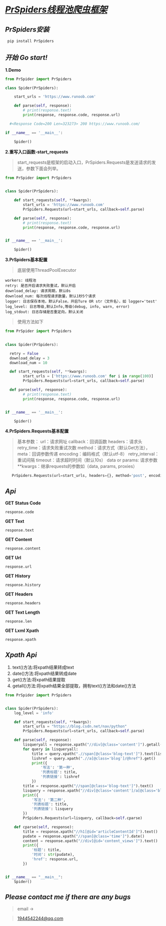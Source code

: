
# *[PrSpiders线程池爬虫框架](https://github.com/peng0928/PrSpiders)*



## *PrSpiders安装*



```python
 pip install PrSpiders
```




## *开始  Go start!*



**1.Demo**

   



```python
from PrSpider import PrSpiders  

class Spider(PrSpiders):  

    start_urls = 'https://www.runoob.com'  

    def parse(self, response):  
        # print(response.text)  
        print(response, response.code, response.url)  

  #<Response Code=200 Len=323273> 200 https://www.runoob.com/

if __name__ == '__main__':  

    Spider()
```
       

**2.重写入口函数-start_requests**



> start_requests是框架的启动入口，PrSpiders.Requests是发送请求的发送，参数下面会列举。



```python
from PrSpider import PrSpiders  
 

class Spider(PrSpiders):  

    def start_requests(self, **kwargs):  
        start_urls = 'https://www.runoob.com'  
        PrSpiders.Requests(url=start_urls, callback=self.parse)  

    def parse(self, response):  
        # print(response.text)  
        print(response, response.code, response.url)  


if __name__ == '__main__':  

    Spider()
```



**3.PrSpiders基本配置**



> 底层使用ThreadPoolExecutor



    workers: 线程池
    retry: 是否开启请求失败重试，默认开启
    download_delay: 请求周期，默认0s
    download_num: 每次线程请求数量，默认1秒5个请求
    logger: 日志保存本地，默认False，开启Ture OR str（文件名），如 logger='test'
    log_level: 日志等级,默认Info,等级(debug, info, warn, error)
    log_stdout: 日志存储是否重定向，默认关闭



> 使用方法如下



```python
from PrSpider import PrSpiders  
 

class Spider(PrSpiders):  

  retry = False  
  download_delay = 3  
  download_num = 10  

  def start_requests(self, **kwargs):  
        start_urls = ['https://www.runoob.com' for i in range(100)]  
        PrSpiders.Requests(url=start_urls, callback=self.parse)  

  def parse(self, response):  
        # print(response.text)  
        print(response, response.code, response.url)  


if __name__ == '__main__':  

    Spider()
```


**4.PrSpiders.Requests基本配置**
> 基本参数：
> url：请求网址
> callback：回调函数
> headers：请求头
> retry_time：请求失败重试次数
> method：请求方式（默认Get方法），
> meta：回调参数传递
> encoding：编码格式（默认utf-8）
> retry_interval：重试间隔
> timeout：请求超时时间（默认10s）
> data or params: 请求参数
> **kwargs：继承requests的参数如（data, params, proxies）



```python
   PrSpiders.Requests(url=start_urls, headers={}, method='post', encoding='gbk', callback=self.parse,  retry_time=10, retry_interval=0.5, meta={'hhh': 'ggg'})
```


## *Api*



**GET Status Code**



    response.code



**GET Text**


    response.text



**GET Content**



    response.content

**GET Url**



    response.url



**GET History**



    response.history



**GET Headers**



    response.headers



**GET Text Length**



    response.len



**GET Lxml Xpath**



    response.xpath



## *Xpath Api*

 1. text()方法:将xpath结果转成text
 2. date()方法:将xpath结果转成date
 3. get()方法:将xpath结果提取
 4. getall()方法:将xpath结果全部提取，拥有text()方法和date()方法

```python
from PrSpider import PrSpiders


class Spider(PrSpiders):
    log_level = 'info'

    def start_requests(self, **kwargs):
        start_urls = "https://blog.csdn.net/nav/python"
        PrSpiders.Requests(url=start_urls, callback=self.parse)

    def parse(self, response):
        lisqueryall = response.xpath("//div[@class='content']").getall()
        for query in lisqueryall:
            title = query.xpath(".//span[@class='blog-text']").text(lists=True)
            lishref = query.xpath(".//a[@class='blog']/@href").get()
            print({
                '写法': '第一种',
                '列表标题': title,
                '列表链接': lishref
            })
        title = response.xpath("//span[@class='blog-text']").text()
        lisquery = response.xpath("//div[@class='content']/a[@class='blog']/@href").get()
        print({
            '写法': '第二种',
            '列表标题': title,
            '列表链接': lisquery
        })
        PrSpiders.Requests(url=lisquery, callback=self.cparse)

    def cparse(self, response):
        title = response.xpath("//h1[@id='articleContentId']").text()
        pudate = response.xpath("//span[@class='time']").date()
        content = response.xpath("//div[@id='content_views']").text()
        print({
            '标题': title,
            '时间': str(pudate),
            'href': response.url,
        })


if __name__ == "__main__":
    Spider()

```



       

## *Please contact me if there are any bugs*




> email ->

> 1944542244@qq.com


